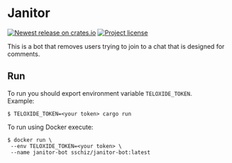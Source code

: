 # Janitor

[![Newest release on crates.io][crate-version-badge]][crate-link]
[![Project license][crate-license-badge]](LICENSE)

[crate-license-badge]: https://img.shields.io/crates/l/janitor-bot.svg
[crate-link]: https://crates.io/crates/janitor-bot
[crate-version-badge]: https://img.shields.io/crates/v/janitor-bot.svg

This is a bot that removes users trying to join to a chat that is designed for comments. 

## Run 
To run you should export environment variable `TELOXIDE_TOKEN`.  
Example:
```shell script
$ TELOXIDE_TOKEN=<your token> cargo run
```
  
To run using Docker execute:
```shell script
$ docker run \
 --env TELOXIDE_TOKEN=<your token> \
 --name janitor-bot sschiz/janitor-bot:latest
```
